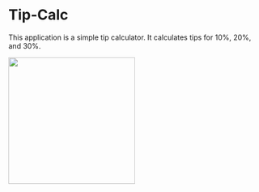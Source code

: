 # Tip-Calc
This application is a simple tip calculator. It calculates tips for 10%, 20%, and 30%.


<img src="http://g.recordit.co/J86tVHdxlL.gif" width=250>
